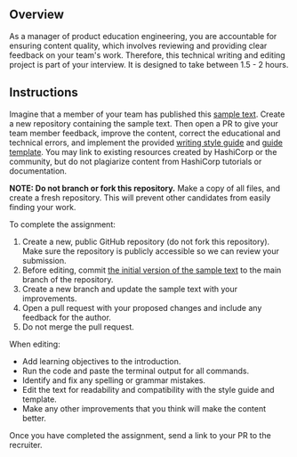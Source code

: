 ## Overview 

As a manager of product education engineering, you are accountable for ensuring content quality, which involves reviewing and providing clear feedback on your team's work. Therefore, this technical writing and editing project is part of your interview. It is designed to take between 1.5 - 2 hours.

## Instructions

Imagine that a member of your team has published this [sample text](terraform-getting-started.md). Create a new repository containing the sample text. Then open a PR to give your team member feedback, improve the content, correct the educational and technical errors, and implement the provided [writing style guide](../styling-guide-snippet.md) and [guide template](../guide-template.md). You may link to existing resources created by HashiCorp or the community, but do not plagiarize content from HashiCorp tutorials or documentation. 

**NOTE: Do not branch or fork this repository.** Make a copy of all files, and create a fresh repository. This will prevent other candidates from easily finding your work.

To complete the assignment:

1. Create a new, public GitHub repository (do not fork this repository). Make sure the repository is publicly accessible so we can review your submission.
1. Before editing, commit [the initial version of the sample text](terraform-getting-started.md) to the main branch of the repository. 
1. Create a new branch and update the sample text with your improvements.
1. Open a pull request with your proposed changes and include any feedback for the author.
1. Do not merge the pull request.

When editing:

- Add learning objectives to the introduction.
- Run the code and paste the terminal output for all commands. 
- Identify and fix any spelling or grammar mistakes.
- Edit the text for readability and compatibility with the style guide and template.
- Make any other improvements that you think will make the content better. 

Once you have completed the assignment, send a link to your PR to the recruiter.
